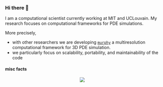 ### Hi there 👋

I am a computational scientist currently working at MIT and UCLouvain.
My research focuses on computational frameworks for PDE simulations.

More precisely,
- with other researchers we are developing [`murphy`](https://github.com/vanreeslab/murphy) a multiresolution computational framework for 3D PDE simulation.
- we particularly focus on scalability, portability, and maintainability of the code


#### misc facts
<p align="center">
<img src="https://github-readme-stats.vercel.app/api/top-langs/?username=thomasgillis&theme=swift"></img>
</p>

<!--
**thomasgillis/thomasgillis** is a ✨ _special_ ✨ repository because its `README.md` (this file) appears on your GitHub profile.

Here are some ideas to get you started:

- 🔭 I’m currently working on ...
- 🌱 I’m currently learning ...
- 👯 I’m looking to collaborate on ...
- 🤔 I’m looking for help with ...
- 💬 Ask me about ...
- 📫 How to reach me: ...
- 😄 Pronouns: ...
- ⚡ Fun fact: ...
-->
